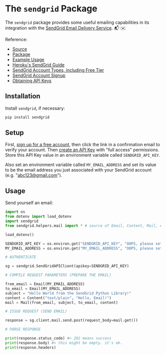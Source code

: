 # The `sendgrid` Package

The `sendgrid` package provides some useful emailing capabilities in its integration with the [SendGrid Email Delivery Service](https://sendgrid.com/solutions/email-api/). :mailbox_with_mail: :envelope:

Reference:

  + [Source](https://github.com/sendgrid/sendgrid-python)
  + [Package](https://pypi.python.org/pypi/sendgrid)
  + [Example Usage](https://github.com/sendgrid/sendgrid-python/blob/master/examples/helpers/mail/mail_example.py)
  + [Heroku's SendGrid Guide](https://devcenter.heroku.com/articles/sendgrid)
  + [SendGrid Account Types, including Free Tier](https://sendgrid.com/pricing/)
  + [SendGrid Account Signup](https://signup.sendgrid.com/)
  + [Obtaining API Keys](https://app.sendgrid.com/settings/api_keys)

## Installation

Install `sendgrid`, if necessary:

```sh
pip install sendgrid
```

## Setup

First, [sign up for a free account](https://signup.sendgrid.com/), then click the link in a confirmation email to verify your account. Then [create an API Key](https://app.sendgrid.com/settings/api_keys) with "full access" permissions. Store this API Key value in an environment variable called `SENDGRID_API_KEY`.

Also set an environment variable called `MY_EMAIL_ADDRESS` and set its value to be the email address you just associated with your SendGrid account (e.g. "abc123@gmail.com").

## Usage

Send yourself an email:

```python
import os
from dotenv import load_dotenv
import sendgrid
from sendgrid.helpers.mail import * # source of Email, Content, Mail, etc.

load_dotenv()

SENDGRID_API_KEY = os.environ.get("SENDGRID_API_KEY", "OOPS, please set env var called 'SENDGRID_API_KEY'")
MY_EMAIL_ADDRESS = os.environ.get("MY_EMAIL_ADDRESS", "OOPS, please set env var called 'MY_EMAIL_ADDRESS'")

# AUTHENTICATE

sg = sendgrid.SendGridAPIClient(apikey=SENDGRID_API_KEY)

# COMPILE REQUEST PARAMETERS (PREPARE THE EMAIL)

from_email = Email(MY_EMAIL_ADDRESS)
to_email = Email(MY_EMAIL_ADDRESS)
subject = "Hello World from the SendGrid Python Library!"
content = Content("text/plain", "Hello, Email!")
mail = Mail(from_email, subject, to_email, content)

# ISSUE REQUEST (SEND EMAIL)

response = sg.client.mail.send.post(request_body=mail.get())

# PARSE RESPONSE

print(response.status_code) #> 202 means success
print(response.body) #> this might be empty. it's ok.
print(response.headers)
```
